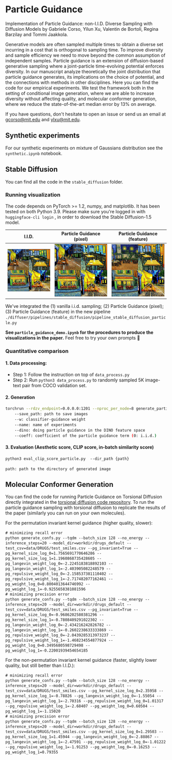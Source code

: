 # Particle Guidance 

Implementation of Particle Guidance: non-I.I.D. Diverse Sampling with Diffusion Models by Gabriele Corso, Yilun Xu, Valentin de Bortoli, Regina Barzilay and Tommi Jaakkola.

Generative models are often sampled multiple times to obtain a diverse set incurring in a cost that is orthogonal to sampling time. To improve diversity and sample efficiency we need to move beyond the common assumption of independent samples. Particle guidance is an extension of diffusion-based generative sampling where a joint-particle time-evolving potential enforces diversity. In our manuscript analyze theoretically the joint distribution that particle guidance generates, its implications on the choice of potential, and the connections with methods in other disciplines. Here you can find the code for our empirical experiments. We test the framework both in the setting of conditional image generation, where we are able to increase diversity without affecting quality, and molecular conformer generation, where we reduce the state-of-the-art median error by 13% on average.

If you have questions, don't hesitate to open an issue or send us an email at gcorso@mit.edu and ylxu@mit.edu.

## Synthetic experiments

For our synthetic experiments on mixture of Gaussians distribution see the `synthetic.ipynb` notebook.

## Stable Diffusion

You can find all the code in the `stable_diffusion` folder.

### Running visualization

The code depends on PyTorch >= 1.2, numpy, and matplotlib. It has been tested on both Python 3.9. Please make sure you're logged in with `huggingface-cli login` , in order to download the Stable Diffusion-1.5 model.

|                   I.I.D.                    |                  Particle Guidance (pixel)                   |                 Particle Guidance (feature)                  |
|:-------------------------------------------:| :----------------------------------------------------------: | :----------------------------------------------------------: |
| ![i.i.d](stable_diffusion/assets/i.i.d.png) | ![pixel](stable_diffusion/assets/pixel.png) | ![dino](stable_diffusion/assets/dino.png) |

We've integrated the (1) vanilla i.i.d. sampling; (2) Particle Guidance (pixel); (3) Particle Guidance (feature) in the new pipeline `./diffuser/pipelines/stable_diffusion/pipeline_stable_diffusion_particle.py`

**See `particle_guidance_demo.ipynb` for the procedures to produce the visualizations in the paper.** Feel free to try your own prompts :rocket:



### Quantitative comparison

#### 1. Data processing:

- Step 1: Follow the instruction on top of `data_process.py`
- Step 2: Run `python3 data_process.py` to randomly sampled 5K image-text pair from COCO validation set.

#### 2. Generation

```sh
torchrun --rdzv_endpoint=0.0.0.0:1201 --nproc_per_node=8 generate_particle.py 
	--save_path: path to save images
	--w: classifier-guidance weight 
	--name: name of experiments
	--dino: doing particle guidance in the DINO feature space
	--coeff: coefficient of the particle guidance term (0: i.i.d.)
```

#### 3. Evaluation (Aesthetic score, CLIP score,  in-batch similarity score)

```shell
python3 eval_clip_score_particle.py  --dir_path {path}

path: path to the directory of generated image
```



## Molecular Conformer Generation 

You can find the code for running Particle Guidance on Torsional Diffusion directly integrated in the [torsional diffusion code repository](https://github.com/gcorso/torsional-diffusion). To run the particle guidance sampling with torsional diffusion to replicate the results of the paper (similarly you can run on your own molecules).

For the permutation invariant kernel guidance (higher quality, slower):

    # minimizing recall error
    python generate_confs.py --tqdm --batch_size 128 --no_energy --inference_steps=20 --model_dir=workdir/drugs_default --test_csv=data/DRUGS/test_smiles.csv --pg_invariant=True --pg_kernel_size_log_0=1.7565691770646286 --pg_kernel_size_log_1=1.1960868735428605 --pg_langevin_weight_log_0=-2.2245183818892103 --pg_langevin_weight_log_1=-2.403905082248579 --pg_repulsive_weight_log_0=-2.158537381110402 --pg_repulsive_weight_log_1=-2.717482077162461 --pg_weight_log_0=0.8004013644746992 --pg_weight_log_1=-0.9255658381081596
    # minimizing precision error
    python generate_confs.py --tqdm --batch_size 128 --no_energy --inference_steps=20 --model_dir=workdir/drugs_default --test_csv=data/DRUGS/test_smiles.csv --pg_invariant=True --pg_kernel_size_log_0=-0.9686202580381296 --pg_kernel_size_log_1=-0.7808409291022302 --pg_langevin_weight_log_0=-2.434216242826782 --pg_langevin_weight_log_1=-0.2602238633333869 --pg_repulsive_weight_log_0=-2.0439285313973237 --pg_repulsive_weight_log_1=-1.468234554877924 --pg_weight_log_0=0.3495680598729498 --pg_weight_log_1=-0.22001939454654185


For the non-permutation invariant kernel guidance (faster, slightly lower quality, but still better than I.I.D.):

    # minimizing recall error
    python generate_confs.py --tqdm --batch_size 128 --no_energy --inference_steps=20 --model_dir=workdir/drugs_default --test_csv=data/DRUGS/test_smiles.csv --pg_kernel_size_log_0=2.35958 --pg_kernel_size_log_1=-0.78826 --pg_langevin_weight_log_0=-1.55054 --pg_langevin_weight_log_1=-2.70316 --pg_repulsive_weight_log_0=1.01317 --pg_repulsive_weight_log_1=-2.68407 --pg_weight_log_0=0.60504 --pg_weight_log_1=-1.15020
    # minimizing precision error
    python generate_confs.py --tqdm --batch_size 128 --no_energy --inference_steps=20 --model_dir=workdir/drugs_default --test_csv=data/DRUGS/test_smiles.csv --pg_kernel_size_log_0=1.29503 --pg_kernel_size_log_1=1.45944 --pg_langevin_weight_log_0=-2.88867 --pg_langevin_weight_log_1=-2.47591 --pg_repulsive_weight_log_0=-1.01222 --pg_repulsive_weight_log_1=-1.91253 --pg_weight_log_0=-0.16253 --pg_weight_log_1=0.79355

